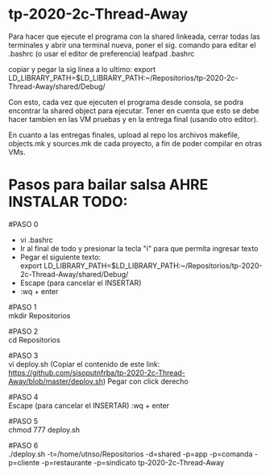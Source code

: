 # tp-2020-2c-Thread-Away

Para hacer que ejecute el programa con la shared linkeada, cerrar todas las terminales y abrir una terminal nueva, 
poner el sig. comando para editar el .bashrc (o usar el editor de preferencia)
leafpad .bashrc

copiar y pegar la sig linea a lo ultimo: 
export LD_LIBRARY_PATH=$LD_LIBRARY_PATH:~/Repositorios/tp-2020-2c-Thread-Away/shared/Debug/

Con esto, cada vez que ejecuten el programa desde consola, se podra encontrar la shared object para ejecutar.
Tener en cuenta que esto se debe hacer tambien en las VM pruebas y en la entrega final (usando otro editor).

En cuanto a las entregas finales, upload al repo los archivos makefile, objects.mk y sources.mk
de cada proyecto, a fin de poder compilar en otras VMs.

<h1>Pasos para bailar salsa AHRE INSTALAR TODO:</h1>

#PASO 0 <br>
- vi .bashrc
- Ir al final de todo y presionar la tecla "i" para que permita ingresar texto
- Pegar el siguiente texto: <br>
export LD_LIBRARY_PATH=$LD_LIBRARY_PATH:~/Repositorios/tp-2020-2c-Thread-Away/shared/Debug/
- Escape (para cancelar el INSERTAR)
- :wq + enter

#PASO 1 <br>
mkdir Repositorios

#PASO 2 <br>
cd Repositorios

#PASO 3 <br>
vi deploy.sh
(Copiar el contenido de este link: https://github.com/sisoputnfrba/tp-2020-2c-Thread-Away/blob/master/deploy.sh)
Pegar con click derecho

#PASO 4 <br>
Escape (para cancelar el INSERTAR)
:wq + enter

#PASO 5 <br>
chmod 777 deploy.sh

#PASO 6 <br>
./deploy.sh -t=/home/utnso/Repositorios -d=shared -p=app -p=comanda -p=cliente -p=restaurante -p=sindicato tp-2020-2c-Thread-Away
